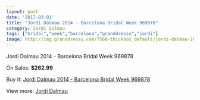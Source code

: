 ```yaml
---
layout: post
date: '2017-03-01'
title: "Jordi Dalmau 2014 - Barcelona Bridal Week 969878"
category: Jordi Dalmau
tags: ["bridal","week","barcelona","granddressy","jordi"]
image: http://img.granddressy.com/7568-thickbox_default/jordi-dalmau-2014-barcelona-bridal-week-969878.jpg
---
```

Jordi Dalmau 2014 - Barcelona Bridal Week 969878

On Sales: **$262.99**
<a href="https://www.granddressy.com/en/jordi-dalmau/6815-jordi-dalmau-2014-barcelona-bridal-week-969878.html"><amp-img layout="responsive" width="600" height="600" src="//img.granddressy.com/7568-thickbox_default/jordi-dalmau-2014-barcelona-bridal-week-969878.jpg" alt="Jordi Dalmau 2014 - Barcelona Bridal Week 969878 0" /></a>

Buy it: [Jordi Dalmau 2014 - Barcelona Bridal Week 969878](https://www.granddressy.com/en/jordi-dalmau/6815-jordi-dalmau-2014-barcelona-bridal-week-969878.html "Jordi Dalmau 2014 - Barcelona Bridal Week 969878")

View more: [Jordi Dalmau](https://www.granddressy.com/en/64-jordi-dalmau "Jordi Dalmau")